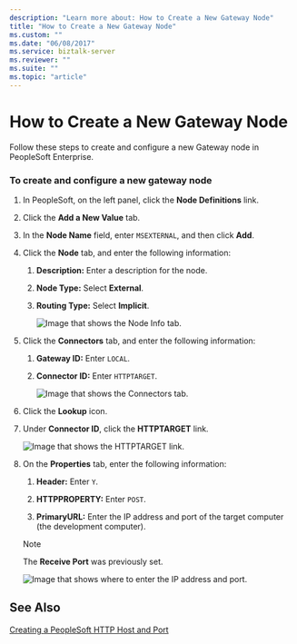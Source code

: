 ```yaml
---
description: "Learn more about: How to Create a New Gateway Node"
title: "How to Create a New Gateway Node"
ms.custom: ""
ms.date: "06/08/2017"
ms.service: biztalk-server
ms.reviewer: ""
ms.suite: ""
ms.topic: "article"
---
```

# How to Create a New Gateway Node
Follow these steps to create and configure a new Gateway node in PeopleSoft Enterprise.  
  
### To create and configure a new gateway node  
  
1. In PeopleSoft, on the left panel, click the **Node Definitions** link.  
  
2. Click the **Add a New Value** tab.  
  
3. In the **Node Name** field, enter `MSEXTERNAL`, and then click **Add**.  
  
4. Click the **Node** tab, and enter the following information:  
  
   1. **Description:** Enter a description for the node.  
  
   2. **Node Type:** Select **External**.  
  
   3. **Routing Type:** Select **Implicit**.  
  
      ![Image that shows the Node Info tab.](../core/media/psadapter-34-task-gatewaynodeconnector.gif "PSAdapter_34_Task_GatewayNodeConnector")  
  
5. Click the **Connectors** tab, and enter the following information:  
  
   1. **Gateway ID:** Enter `LOCAL`.  
  
   2. **Connector ID:** Enter `HTTPTARGET`.  
  
      ![Image that shows the Connectors tab.](../core/media/psadapter-35-task-gatewayhttptarget.gif "PSAdapter_35_Task_GatewayHTTPTarget")  
  
6. Click the **Lookup** icon.  
  
7. Under **Connector ID**, click the **HTTPTARGET** link.  
  
    ![Image that shows the HTTPTARGET link.](../core/media/psadapter-36-task-gatewayconnectorid.gif "PSAdapter_36_Task_GatewayConnectorID")  
  
8. On the **Properties** tab, enter the following information:  
  
   1.  **Header:** Enter `Y`.  
  
   2.  **HTTPPROPERTY:** Enter `POST`.  
  
   3.  **PrimaryURL:** Enter the IP address and port of the target computer (the development computer).  
  
   > [!NOTE]
   >  The **Receive Port** was previously set.  
  
    ![Image that shows where to enter the IP address and port.](../core/media/psadapter-37-task-gatewaynodereceiveport.gif "PSAdapter_37_Task_GatewayNodeReceivePort")  
  
## See Also  
 [Creating a PeopleSoft HTTP Host and Port](../core/creating-a-peoplesoft-http-host-and-port.md)
